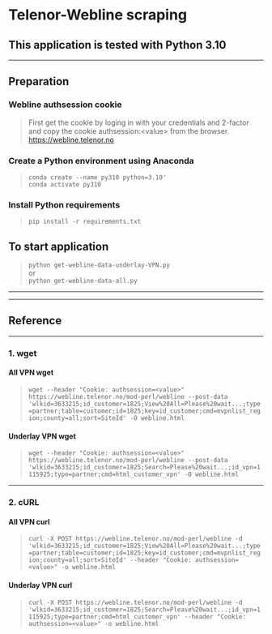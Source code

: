 # Telenor-Webline scraping
## This application is tested with Python 3.10
---
## Preparation
### Webline authsession cookie
>First get the cookie by loging in with your credentials and 2-factor and copy the cookie authsession:\<value> from the browser. <https://webline.telenor.no>
### Create a Python environment using Anaconda
>`conda create --name py310 python=3.10'`\
`conda activate py310`
### Install Python requirements
>`pip install -r requirements.txt`
## To start application
>`python get-webline-data-underlay-VPN.py`\
or\
`python get-webline-data-all.py`
---
---
## Reference
---
### 1. wget
#### All VPN wget
>``wget --header "Cookie: authsession=<value>" https://webline.telenor.no/mod-perl/webline --post-data 'wlkid=3633215;id_customer=1825;View%20All=Please%20wait...;type=partner;table=customer;id=1825;key=id_customer;cmd=mvpnlist_region;county=all;sort=SiteId' -O webline.html``
#### Underlay VPN wget
>``wget --header "Cookie: authsession=<value>" https://webline.telenor.no/mod-perl/webline --post-data 'wlkid=3633215;id_customer=1825;Search=Please%20wait...;id_vpn=1115925;type=partner;cmd=html_customer_vpn' -O webline.html``
---
### 2. cURL
#### All VPN curl
>``curl -X POST https://webline.telenor.no/mod-perl/webline -d 'wlkid=3633215;id_customer=1825;View%20All=Please%20wait...;type=partner;table=customer;id=1825;key=id_customer;cmd=mvpnlist_region;county=all;sort=SiteId' --header "Cookie: authsession=<value>" -o webline.html``
#### Underlay VPN curl
>``curl -X POST https://webline.telenor.no/mod-perl/webline -d 'wlkid=3633215;id_customer=1825;Search=Please%20wait...;id_vpn=1115925;type=partner;cmd=html_customer_vpn' --header "Cookie: authsession=<value>" -o webline.html``
